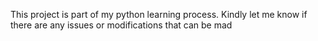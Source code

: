 This project is part of my python learning process.
Kindly let me know if there are any issues or modifications that can be mad
